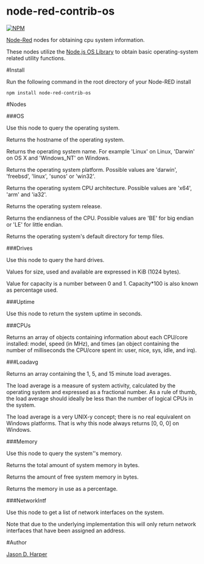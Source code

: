 node-red-contrib-os
===========================

[![NPM](https://nodei.co/npm/node-red-contrib-os.png)](https://nodei.co/npm/node-red-contrib-os/)

[Node-Red][1] nodes for obtaining cpu system information.  

These nodes utilize the [Node.js OS Library][2] to obtain basic operating-system related utility functions.

#Install

Run the following command in the root directory of your Node-RED install

    npm install node-red-contrib-os

#Nodes

###OS

Use this node to query the operating system.

Returns the hostname of the operating system.

Returns the operating system name. For example 'Linux' on Linux, 'Darwin' on OS X and 'Windows_NT' on Windows.

Returns the operating system platform. Possible values are 'darwin', 'freebsd', 'linux', 'sunos' or 'win32'.

Returns the operating system CPU architecture. Possible values are 'x64', 'arm' and 'ia32'.

Returns the operating system release.

Returns the endianness of the CPU. Possible values are 'BE' for big endian or 'LE' for little endian.

Returns the operating system's default directory for temp files.

###Drives

Use this node to query the hard drives.

Values for size, used and available are expressed in KiB (1024 bytes).

Value for capacity is a number between 0 and 1. Capacity*100 is also known as percentage used.

###Uptime

Use this node to return the system uptime in seconds. 

###CPUs

Returns an array of objects containing information about each CPU/core installed: model, speed (in MHz), and times (an object containing the number of milliseconds the CPU/core spent in: user, nice, sys, idle, and irq).

###Loadavg

Returns an array containing the 1, 5, and 15 minute load averages.

The load average is a measure of system activity, calculated by the operating system and expressed as a fractional number. As a rule of thumb, the load average should ideally be less than the number of logical CPUs in the system.

The load average is a very UNIX-y concept; there is no real equivalent on Windows platforms. That is why this node always returns [0, 0, 0] on Windows.

###Memory

Use this node to query the system''s memory.

Returns the total amount of system memory in bytes.

Returns the amount of free system memory in bytes.

Returns the memory in use as a percentage.

###NetworkIntf

Use this node to get a list of network interfaces on the system.

Note that due to the underlying implementation this will only return network interfaces that have been assigned an address.

#Author

[Jason D. Harper][3]


[1]:http://nodered.org
[2]:https://nodejs.org/api/os.html
[3]:https://github.com/jayharper

